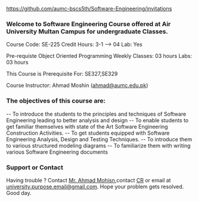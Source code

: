 
https://github.com/aumc-bscs5th/Software-Engineering/invitations
### Welcome to Software Engineering Course offered at Air University Multan Campus for undergraduate Classes.

Course Code:      SE-225                      Credit Hours: 3-1 --> 04              Lab:             Yes

Pre-requiste   Object Oriented Programming                        Weekly Classes:        03 hours            Labs:       03 hours 

This Course is Prerequisite For: SE327,SE329

Course Instructor:                                                Ahmad Moshin (ahmad@aumc.edu.pk)

### The objectives of this course are:
-- To introduce the students to the principles and techniques of Software Engineering leading to better analysis and design 
-- To enable students to get familiar themselves with state of the Art Software Engineering Construction Activities. 
-- To get students equipped with Software Engineering Analysis, Design and Testing Techniques.
-- To introduce them to various structured modeling diagrams 
-- To familiarize them with writing various Software Engineering documents

### Support or Contact

Having trouble ? Contact [Mr. Ahmad Mohisn](http://aumc.edu.pk/faculty/faculty-of-computer-sciences/),contact [CR]() or email at [university.purpose.email@gmail.com](). Hope your problem gets resolved. 
Good day.
